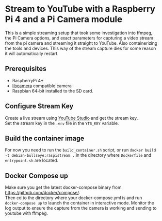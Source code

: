# Stream to YouTube with a Raspberry Pi 4 and a Pi Camera module
This is a simple streaming setup that took some investigation into ffmpeg, the Pi Camera options, and exact parameters for capturing a video stream from the pi camera and streaming it straight to YouTube.
Also containerizing the tools and devices. This way of the stream capture dies for some reason it will automatically restart.  

## Prerequisites
- RaspberryPi 4+
- [libcamera](https://libcamera.org/) compatible camera
- Raspbian 64-bit installed to the SD card.

## Configure Stream Key 
Create a live stream using [YouTube Studio](https://studio.youtube.com/) and get the stream key.  
Set the stream key in the `.env` file in the `YTS_KEY` variable.

## Build the container image
For now you need to run the `build_container.sh` script, or run `docker build -t debian-bullseye:raspistream .` in the directory where `Dockerfile` and `entrypoint.sh` are located.


## Docker Compose up
Make sure you get the latest docker-compose binary from https://github.com/docker/compose/.   
Then cd to the directory where your docker-compose.yml is and run `docker-compose up` to launch the container in interactive mode. Monitor the log output to ensure the capture from the camera is working and sending to youtube with ffmpeg.
